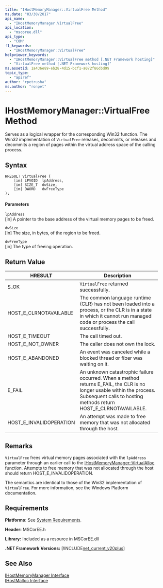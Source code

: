 ```yaml
---
title: "IHostMemoryManager::VirtualFree Method"
ms.date: "03/30/2017"
api_name: 
  - "IHostMemoryManager.VirtualFree"
api_location: 
  - "mscoree.dll"
api_type: 
  - "COM"
f1_keywords: 
  - "IHostMemoryManager::VirtualFree"
helpviewer_keywords: 
  - "IHostMemoryManager::VirtualFree method [.NET Framework hosting]"
  - "VirtualFree method [.NET Framework hosting]"
ms.assetid: 1a436e89-eb28-4d15-bcf1-a072f86dbd99
topic_type: 
  - "apiref"
author: "rpetrusha"
ms.author: "ronpet"
---
```

# IHostMemoryManager::VirtualFree Method
Serves as a logical wrapper for the corresponding Win32 function. The Win32 implementation of `VirtualFree` releases, decommits, or releases and decommits a region of pages within the virtual address space of the calling process.  

## Syntax  

```  
HRESULT VirtualFree (  
    [in] LPVOID  lpAddress,  
    [in] SIZE_T  dwSize,  
    [in] DWORD   dwFreeType  
);  
```  

#### Parameters  
 `lpAddress`  
 [in] A pointer to the base address of the virtual memory pages to be freed.  

 `dwSize`  
 [in] The size, in bytes, of the region to be freed.  

 `dwFreeType`  
 [in] The type of freeing operation.  

## Return Value  


|HRESULT|Description|  
|-------------|-----------------|  
|S_OK|`VirtualFree` returned successfully.|  
|HOST_E_CLRNOTAVAILABLE|The common language runtime (CLR) has not been loaded into a process, or the CLR is in a state in which it cannot run managed code or process the call successfully.|  
|HOST_E_TIMEOUT|The call timed out.|  
|HOST_E_NOT_OWNER|The caller does not own the lock.|  
|HOST_E_ABANDONED|An event was canceled while a blocked thread or fiber was waiting on it.|  
|E_FAIL|An unknown catastrophic failure occurred. When a method returns E_FAIL, the CLR is no longer usable within the process. Subsequent calls to hosting methods return HOST_E_CLRNOTAVAILABLE.|  
|HOST_E_INVALIDOPERATION|An attempt was made to free memory that was not allocated through the host.|  

## Remarks  
 `VirtualFree` frees virtual memory pages associated with the `lpAddress` parameter through an earlier call to the [IHostMemoryManager::VirtualAlloc](../../../../docs/framework/unmanaged-api/hosting/ihostmemorymanager-virtualalloc-method.md) function. Attempts to free memory that was not allocated through the host should return HOST_E_INVALIDOPERATION.  

 The semantics are identical to those of the Win32 implementation of `VirtualFree`. For more information, see the Windows Platform documentation.  

## Requirements  
 **Platforms:** See [System Requirements](../../../../docs/framework/get-started/system-requirements.md).  

 **Header:** MSCorEE.h  

 **Library:** Included as a resource in MSCorEE.dll  

 **.NET Framework Versions:** [!INCLUDE[net_current_v20plus](../../../../includes/net-current-v20plus-md.md)]  

## See Also  
 [IHostMemoryManager Interface](../../../../docs/framework/unmanaged-api/hosting/ihostmemorymanager-interface.md)  
 [IHostMalloc Interface](../../../../docs/framework/unmanaged-api/hosting/ihostmalloc-interface.md)
